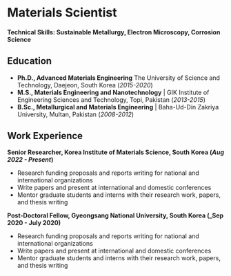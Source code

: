 # Materials Scientist

#### Technical Skills: Sustainable Metallurgy, Electron Microscopy, Corrosion Science

## Education
- **Ph.D., Advanced Materials Engineering** <be />
  The University of Science and Technology, Daejeon, South Korea (_2015-2020_)          		
- **M.S., Materials Engineering and Nanotechnology** | GIK Institute of Engineering Sciences and Technology, Topi, Pakistan  (_2013-2015_)			        		
- **B.Sc., Metallurgical and Materials Engineering** | Baha-Ud-Din Zakriya University, Multan, Pakistan (_2008-2012_)

## Work Experience
**Senior Researcher, Korea Institute of Materials Science, South Korea  (_Aug 2022 - Present_)**
- Research funding proposals and reports writing for national and international organizations
- Write papers and present at international and domestic conferences
- Mentor graduate students and interns with their research work, papers, and thesis writing

**Post-Doctoral Fellow, Gyeongsang National University, South Korea (_Sep 2020 - July 2020)**
- Research funding proposals and reports writing for national and international organizations
- Write papers and present at international and domestic conferences
- Mentor graduate students and interns with their research work, papers, and thesis writing
